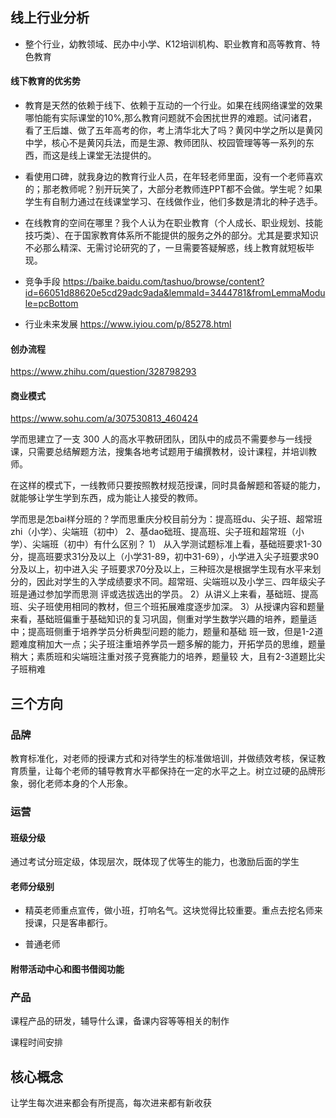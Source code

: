 ## 线上行业分析

* 整个行业，幼教领域、民办中小学、K12培训机构、职业教育和高等教育、特色教育

#### 线下教育的优劣势
* 教育是天然的依赖于线下、依赖于互动的一个行业。如果在线网络课堂的效果哪怕能有实际课堂的10%,那么教育问题就不会困扰世界的难题。试问诸君，看了王后雄、做了五年高考的你，考上清华北大了吗？黄冈中学之所以是黄冈中学，核心不是黄冈兵法，而是生源、教师团队、校园管理等等一系列的东西，而这是线上课堂无法提供的。

* 看使用口碑，就我身边的教育行业人员，在年轻老师里面，没有一个老师喜欢的；那老教师呢？别开玩笑了，大部分老教师连PPT都不会做。学生呢？如果学生有自制力通过在线课堂学习、在线做作业，他们多数是清北的种子选手。

* 在线教育的空间在哪里？我个人认为在职业教育（个人成长、职业规划、技能技巧类）、在于国家教育体系所不能提供的服务之外的部分。尤其是要求知识不必那么精深、无需讨论研究的了，一旦需要答疑解惑，线上教育就短板毕现。

* 竞争手段 https://baike.baidu.com/tashuo/browse/content?id=66051d88620e5cd29adc9ada&lemmaId=3444781&fromLemmaModule=pcBottom

* 行业未来发展 https://www.iyiou.com/p/85278.html

#### 创办流程

https://www.zhihu.com/question/328798293

#### 商业模式

https://www.sohu.com/a/307530813_460424

学而思建立了一支 300 人的高水平教研团队，团队中的成员不需要参与一线授课，只需要总结解题方法，搜集各地考试题用于编撰教材，设计课程，并培训教师。

在这样的模式下，一线教师只要按照教材规范授课，同时具备解题和答疑的能力，就能够让学生学到东西，成为能让人接受的教师。

学而思是怎bai样分班的？学而思重庆分校目前分为：提高班du、尖子班、超常班zhi（小学）、尖端班（初中） 2、基dao础班、提高班、尖子班和超常班（小学）、尖端班（初中）有什么区别？ 1） 从入学测试题标准上看，基础班要求1-30分，提高班要求31分及以上（小学31-89，初中31-69），小学进入尖子班要求90分及以上，初中进入尖 子班要求70分及以上，三种班次是根据学生现有水平来划分的，因此对学生的入学成绩要求不同。超常班、尖端班以及小学三、四年级尖子班是通过参加学而思测 评或选拔选出的学员。 2）从讲义上来看，基础班、提高班、尖子班使用相同的教材，但三个班拓展难度逐步加深。 3）从授课内容和题量来看，基础班偏重于基础知识的复习巩固，侧重对学生数学兴趣的培养，题量适中；提高班侧重于培养学员分析典型问题的能力，题量和基础 班一致，但是1-2道题难度稍加大一点；尖子班注重培养学员一题多解的能力，开拓学员的思维，题量稍大；素质班和尖端班注重对孩子竞赛能力的培养，题量较 大，且有2-3道题比尖子班稍难



## 三个方向

### 品牌

教育标准化，对老师的授课方式和对待学生的标准做培训，并做绩效考核，保证教育质量，让每个老师的辅导教育水平都保持在一定的水平之上。树立过硬的品牌形象，弱化老师本身的个人形象。



### 运营

#### 班级分级

通过考试分班定级，体现层次，既体现了优等生的能力，也激励后面的学生

#### 老师分级别


* 精英老师重点宣传，做小班，打响名气。这块觉得比较重要。重点去挖名师来授课，只是客串都行。

* 普通老师

#### 附带活动中心和图书借阅功能


### 产品

课程产品的研发，辅导什么课，备课内容等等相关的制作

课程时间安排


## 核心概念

让学生每次进来都会有所提高，每次进来都有新收获
